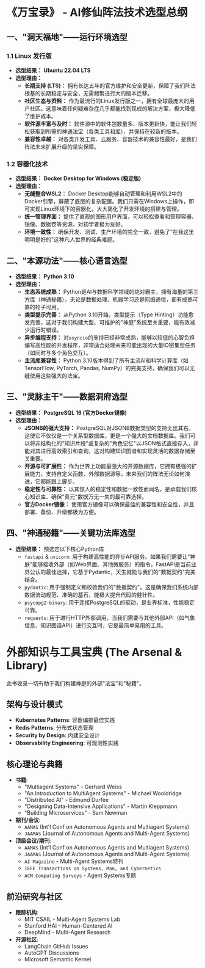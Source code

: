 # 《万宝录》 - AI修仙阵法技术选型总纲

## 一、"洞天福地"——运行环境选型

### 1.1 Linux 发行版

*   **选型结果：** **Ubuntu 22.04 LTS**
*   **选型理由：**
    *   **长期支持 (LTS)：** 拥有长达五年的官方维护和安全更新，保障了我们阵法根基的长期稳定与安全，无需频繁进行大的版本迁移。
    *   **社区生态与资料：** 作为最流行的Linux发行版之一，拥有全球最庞大的用户社区。这意味着任何疑难杂症几乎都能找到现成的解决方案，极大降低了维护成本。
    *   **软件源丰富与及时：** 软件源中的软件包数量多、版本更新快，能让我们轻松获取到所需的神通法宝（各类工具和库），并保持在较新的版本。
    *   **兼容性卓越：** 对各类开发工具、云服务、容器技术的兼容性最好，是我们阵法未来扩展升级的坚实保障。

### 1.2 容器化技术

*   **选型结果：** **Docker Desktop for Windows (稳定版)**
*   **选型理由：**
    *   **无缝整合WSL2：** Docker Desktop能够自动管理和利用WSL2中的Docker引擎，屏蔽了底层的复杂配置。我们只需在Windows上操作，即可实现Linux环境下的容器化，大大简化了开发环境的搭建与管理。
    - **统一管理界面：** 提供了直观的图形用户界面，可以轻松查看和管理容器、镜像、数据卷等资源，对初学者极为友好。
    *   **环境一致性：** 确保开发、测试、生产环境的完全一致，避免了"在我这里明明是好的"这种凡人世界的经典难题。

## 二、"本源功法"——核心语言选型

*   **选型结果：** **Python 3.10**
*   **选型理由：**
    *   **生态系统成熟：** Python是AI与数据科学领域的绝对霸主，拥有海量的第三方库（神通秘籍），无论是数据处理、机器学习还是网络通信，都有成熟可靠的轮子可用。
    *   **类型提示完善：** 从Python 3.10开始，类型提示（Type Hinting）功能愈发完善，这对于我们构建大型、可维护的"神庭"系统至关重要，能有效减少运行时错误。
    *   **异步编程支持：** 对`asyncio`的支持已经非常成熟，能够以较低的心智负担编写高性能的并发程序，非常适合处理未来可能出现的大量IO密集型任务（如同时与多个角色交互）。
    *   **主流库兼容性：** Python 3.10版本得到了所有主流AI和科学计算库（如TensorFlow, PyTorch, Pandas, NumPy）的完美支持，确保我们可以无缝使用这些强大的法宝。

## 三、"灵脉主干"——数据洞府选型

*   **选型结果：** **PostgreSQL 16 (官方Docker镜像)**
*   **选型理由：**
    *   **JSONB的强大支持：** PostgreSQL对JSONB数据类型的支持无出其右。这使它不仅仅是一个关系型数据库，更是一个强大的文档数据库。我们可以将非结构化的"知识片段"或复杂的"角色记忆"以JSON格式直接存入，并能对其进行高效索引和查询，这对构建知识图谱和实现灵活的数据存储至关重要。
    *   **开源与可扩展性：** 作为世界上功能最强大的开源数据库，它拥有极强的扩展能力，支持自定义函数、外部数据源等，未来我们的阵法无论如何演进，它都能跟上脚步。
    *   **稳定性与可靠性：** 以其惊人的稳定性和数据一致性而闻名，是承载我们核心知识库、确保"真元"数据万无一失的最可靠选择。
    *   **官方Docker镜像：** 使用官方镜像可以确保最佳的兼容性和安全性，并且部署、备份、升级都极为方便。

## 四、"神通秘籍"——关键功法库选型

*   **选型结果：** 预选定以下核心Python库
    *   `fastapi` & `uvicorn`: 用于构建高性能的异步API服务。如果我们需要让"神庭"能够接收外部（如Web界面、其他微服务）的指令，FastAPI是当前业界公认的最佳选择，它基于Pydantic，天生就能与我们的"数据契约"完美结合。
    *   `pydantic`: 用于强制定义和校验我们的"数据契约"。这是确保我们系统内部数据流动规范、准确的基石，能极大提升代码的健壮性。
    *   `psycopg2-binary`: 用于连接PostgreSQL的驱动，是业界标准，性能稳定可靠。
    *   `requests`: 用于进行HTTP外部调用，当我们需要与其他外部API（如气象信息、知识图谱API）进行交互时，它是最简单易用的工具。

# 外部知识与工具宝典 (The Arsenal & Library)

此书收录一切有助于我们构建神庭的外部"法宝"和"秘籍"。

## 架构与设计模式
- **Kubernetes Patterns**: 容器编排最佳实践
- **Redis Patterns**: 分布式状态管理
- **Security by Design**: 内建安全设计
- **Observability Engineering**: 可观测性实践

## 核心理论与典籍
- **书籍**: 
  - "Multiagent Systems" - Gerhard Weiss
  - "An Introduction to MultiAgent Systems" - Michael Wooldridge  
  - "Distributed AI" - Edmund Durfee
  - "Designing Data-Intensive Applications" - Martin Kleppmann
  - "Building Microservices" - Sam Newman
- **期刊/会议**:
  - `AAMAS` (Int'l Conf on Autonomous Agents and Multiagent Systems)
  - `JAAMAS` (Journal of Autonomous Agents and Multi-Agent Systems)
- **顶级会议/期刊**:
  - `AAMAS` (Int'l Conf on Autonomous Agents and Multiagent Systems)
  - `JAAMAS` (Journal of Autonomous Agents and Multi-Agent Systems)
  - `AI Magazine` - Multi-Agent Systems特刊
  - `IEEE Transactions on Systems, Man, and Cybernetics`
  - `ACM Computing Surveys` - Agent Systems专题
  
## 前沿研究与社区
- **跟踪机构**:
  - MIT CSAIL - Multi-Agent Systems Lab
  - Stanford HAI - Human-Centered AI
  - DeepMind - Multi-Agent Research
- **开源社区**:
  - LangChain GitHub Issues
  - AutoGPT Discussions  
  - Microsoft Semantic Kernel 
